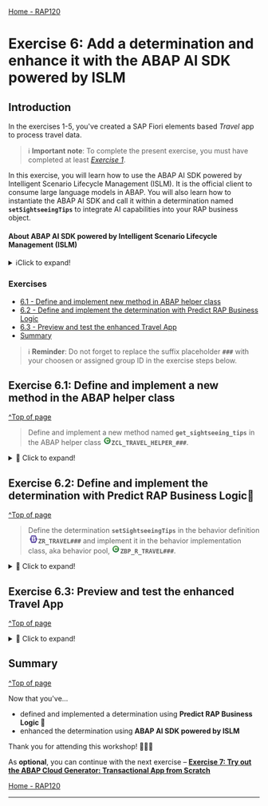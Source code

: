 [Home - RAP120](../../README.md)

# Exercise 6: Add a determination and enhance it with the ABAP AI SDK powered by ISLM

## Introduction

In the exercises 1-5, you've created a SAP Fiori elements based _Travel_ app to process travel data.

> ℹ️ **Important note**: To complete the present exercise, you must have completed at least _[Exercise 1](../ex01/README.md)_. 

In this exercise, you will learn how to use the ABAP AI SDK powered by Intelligent Scenario Lifecycle Management (ISLM). It is the official client to consume large language models in ABAP. You will also learn how to instantiate the ABAP AI SDK and call it within a determination named **`setSightseeingTips`** to integrate AI capabilities into your RAP business object.

#### About ABAP AI SDK powered by Intelligent Scenario Lifecycle Management (ISLM)
<details>
  <summary>ℹ️Click to expand!</summary>

  ABAP AI SDK powered by Intelligent Scenario Lifecycle Management (ISLM) is an ABAP re-use library that supports you to interact with large language models (LLMs) hosted on the generative AI hub in SAP AI Core. With the ABAP AI SDK, you can build your own AI-based features in ABAP.

  As an ABAP developer, you can access large language models from within your ABAP system. The ABAP AI SDK powered by ISLM is designed to standardize and ease the access to large language models and provide convenient features for ABAP developers. The ISLM and ABAP AI SDK integration offers a unified solution for business and technical use cases, facilitating prompt execution within the context of business applications.
    
  ABAP AI SDK powered by ISLM is the official client to consume large language models in ABAP. 

  > ℹ️ Curious to learn more about ABAP AI SDK powered by ISLM?   
  Check out the [Developing your own AI-enabled applications | SAP Help Portal](https://help.sap.com/docs/abap-ai/generative-ai-in-abap-cloud/developing-your-own-ai-enabled-applications?locale=en-US) or the Devtoberfest 2024 session [Integrating Generative AI in SAP S/4HANA with ISLM](https://www.youtube.com/watch?v=SezO4_HTHfQ)

 </details>

### Exercises

- [6.1 - Define and implement new method in ABAP helper class](#exercise-61-define-and-implement-a-new-method-in-the-abap-helper-class)
- [6.2 - Define and implement the determination with Predict RAP Business Logic](#exercise-62-define-and-implement-the-determination-with-Predict-RAP-Business-Logic)
- [6.3 - Preview and test the enhanced Travel App](#exercise-63-preview-and-test-the-enhanced-travel-app)
- [Summary](#summary)  

> ℹ️ **Reminder**: Do not forget to replace the suffix placeholder **`###`** with your choosen or assigned group ID in the exercise steps below. 

## Exercise 6.1: Define and implement a new method in the ABAP helper class
[^Top of page](#Introduction)

>  Define and implement a new method named **`get_sightseeing_tips`** in the ABAP helper class ![class](images/adt_class.png)**`ZCL_TRAVEL_HELPER_###`**.

 <details>
  <summary>🔵 Click to expand!</summary>

  1. Replace the implementation of the method **`get_sightseeing_tips`** with the source code provided below.

      > ⚠️ **Please note** ⚠️
      > - If you're using your own system, please ensure that the [ABAP AI SDK powered by ISLM setup](https://help.sap.com/docs/abap-ai/generative-ai-in-abap-cloud/set-up-abap-ai-sdk-powered-by-intelligent-scenario-lifecycle-management?locale=en-US) is correct and then [create an intelligent scenario and an intelligent scenario model](https://help.sap.com/docs/abap-ai/generative-ai-in-abap-cloud/creating-intelligent-scenario-and-intelligent-scenario-model?locale=en-US).
      > - If you're participating in SAP-led Event, such as DSAG, TechXChange, etc the **`islm_scenario`** parameter will be provided below in the code snippet.

      
     ```ABAP
         METHOD get_sightseeing_tips.
            " We will call an LLM to generate the sightseeing tips for a given city using the ABAP AI SDK powered by ISLM


              DATA(system_prompt) = | You support by giving sightseeing tips for a given city. | &&
                                    | Write a short summary of the 10 top most sightseeing tips | &&
                                    | using a brief listing without a caption | &&
                                    | It should be less 1000 characters. |.
              " User specific promt, including the city selection from the UI
              DATA(user_prompt)   = |The city is { iv_city }.|.

              " create an instance of the ABAP AI SDK using the get method of cl_aic_islm_compl_api_factory and islm_scenario 'ZINTS_RAP120'
              TRY.
                FINAL(api) =  cl_aic_islm_compl_api_factory=>get( )->create_instance( islm_scenario = 'ZINTS_RAP120' ).
              CATCH cx_aic_api_factory INTO DATA(lx_api).
                rv_sightseeing_tips = ''.
              ENDTRY.

              TRY.
                FINAL(message_container) = api->create_message_container( ).
                message_container->set_system_role( system_prompt ).
                message_container->add_user_message( user_prompt ).
                rv_sightseeing_tips = api->execute_for_messages( message_container )->get_completion( ).
              CATCH cx_aic_completion_api INTO DATA(lx_completion).
                rv_sightseeing_tips = ''.
              ENDTRY.
          ENDMETHOD.
     ```

     The complete updated source code in the class should now look like this:   

     ```ABAP
         CLASS zcl_travel_helper_### DEFINITION
         PUBLIC
         FINAL
         CREATE PUBLIC .

         PUBLIC SECTION.
           METHODS: validate_customer IMPORTING iv_customer_id TYPE /dmo/customer_id RETURNING VALUE(rv_exists) TYPE abap_bool.
           METHODS: get_booking_status IMPORTING iv_status TYPE /dmo/booking_status_text RETURNING VALUE(rv_status) TYPE /dmo/booking_status.
           METHODS: get_sightseeing_tips IMPORTING iv_city TYPE /dmo/city RETURNING VALUE(rv_sightseeing_tips) TYPE /dmo/description.
         PROTECTED SECTION.
         PRIVATE SECTION.
       ENDCLASS.


       CLASS zcl_travel_helper_### IMPLEMENTATION. 

         METHOD validate_customer.
          SELECT SINGLE
            FROM /dmo/customer
            FIELDS @abap_true AS line_exists
            WHERE customer_id = @iv_customer_id
            INTO @rv_exists.
         ENDMETHOD.

         METHOD get_booking_status.
           CASE iv_status.
             WHEN 'Booked'.
               rv_status = 'B'.
             WHEN 'New'.
               rv_status = 'N'.
             WHEN 'Cancelled'.
               rv_status = 'X'.
           ENDCASE.
         ENDMETHOD.

         METHOD get_sightseeing_tips.
            " We will call an LLM to generate the sightseeing tips for a given city using the ABAP AI SDK powered by ISLM

              DATA(system_prompt) = | You support by giving sightseeing tips for a given city. | &&
                                    | Write a short summary of the 10 top most sightseeing tips | &&
                                    | using a brief listing without a caption | &&
                                    | It should be less 1000 characters. |.
              " User specific prompt, including the city selection from the UI
              DATA(user_prompt)   = |The city is { iv_city }.|.

              " create an instance of the ABAP AI SDK powered by ISLM
              TRY.
                FINAL(api) =  cl_aic_islm_compl_api_factory=>get( )->create_instance( islm_scenario = 'ZINTS_RAP120' ).
              CATCH cx_aic_api_factory INTO DATA(lx_api).
                rv_sightseeing_tips = ''.
              ENDTRY.

              TRY.
                FINAL(message_container) = api->create_message_container( ).
                message_container->set_system_role( system_prompt ).
                message_container->add_user_message( user_prompt ).
                rv_sightseeing_tips = api->execute_for_messages( message_container )->get_completion( ).
              CATCH cx_aic_completion_api INTO DATA(lx_completion).
                rv_sightseeing_tips = ''.
              ENDTRY.
          ENDMETHOD.

       ENDCLASS.
     ```
  4.  Save![save icon](images/adt_save.png) and activate![activate icon](images/adt_activate.png) the changes.

</details>


## Exercise 6.2: Define and implement the determination with Predict RAP Business Logic💎
[^Top of page](#Introduction)

> Define the determination **`setSightseeingTips`** in the behavior definition ![behaviordefinition](images/adt_bdef.png)**`ZR_TRAVEL###`** and implement it in the behavior implementation class, aka behavior pool, ![class](images/adt_class.png)**`ZBP_R_TRAVEL###`**.  

 <details>
  <summary>🔵 Click to expand!</summary>

  1. Define the **`setSightseeingTips`** determination:

  ```BDL
    determination setSightseeingTips on modify { create; }
  ```
 
  2. Save![save icon](images/adt_save.png) and activate![activate icon](images/adt_activate.png) the changes in ![bdef icon](images/adt_bdef.png)**`ZR_TRAVEL###`**.
 
  3. Declare the required method in behavior implementation class [](images/adt_class.png) **`ZBP_R_TRAVEL###`** using ADT Quick Fix *Ctrl/Cmd + 1*.
 
  4. Save![save icon](images/adt_save.png) and activate![activate icon](images/adt_activate.png) the changes in ![class icon](images/adt_class.png)**`ZBP_R_TRAVEL###`**. 

  5. Let's implement the determination **`setSightseeingTips`** using **Predict RAP Business Logic 💎**. In your implementaion class ![class](images/adt_class.png)**`ZBP_R_TRAVEL###`** , position the cursor on **`setSightseeingTips`** method implementation.

  6. Enter the following the description in the **Method Description** section. Then, press **Run**.
   
   Don't forget to replace the suffix placeholder **`###`** with your chosen or assigned group ID/suffix.
   
   ```
    Instantiate a helper class zcl_travel_helper_###. Read the SightseeingTips field from the Travel entity 
    Filter out all entries where SightseeingTips is already filled.
    Use get_sightseeing_tips to generate sightseeing tips based on the Destination.
    Update the SightseeingTips field with this generated value

   ```

  7. Your code should look something like this:

     Don't forget to replace the suffix placeholder **`###`** with your chosen or assigned group ID/suffix.

     ```ABAP
       METHOD setSightseeingTips.

        DATA(lo_travel_helper) = NEW zcl_travel_helper_###( ).

        READ ENTITIES OF ZR_TRAVEL### IN LOCAL MODE
          ENTITY Travel
            FIELDS ( Destination SightseeingTips )
            WITH CORRESPONDING #( keys )
          RESULT DATA(lt_travels).

        LOOP AT lt_travels INTO DATA(ls_travel).
          IF ls_travel-SightseeingTips IS INITIAL.
            DATA(lv_tips) = lo_travel_helper->get_sightseeing_tips( ls_travel-Destination ).
            MODIFY ENTITIES OF ZR_TRAVEL### IN LOCAL MODE
              ENTITY Travel
                UPDATE FIELDS ( SightseeingTips )
                WITH VALUE #(
                  ( %tky = ls_travel-%tky
                    SightseeingTips = lv_tips )
                ).
          ENDIF.
        ENDLOOP.
       ENDMETHOD.
     ```

     The complete updated source code in the class should look like this: 

     ```ABAP
       CLASS LHC_ZR_TRAVEL### DEFINITION INHERITING FROM CL_ABAP_BEHAVIOR_HANDLER.
         PRIVATE SECTION.
           METHODS:
             GET_GLOBAL_AUTHORIZATIONS FOR GLOBAL AUTHORIZATION
               IMPORTING
                 REQUEST requested_authorizations FOR Travel
               RESULT result,
             validateCustomer FOR VALIDATE ON SAVE
                   IMPORTING keys FOR Travel~validateCustomer,
             calcTotalTravelPrice FOR DETERMINE ON SAVE
                   IMPORTING keys FOR Travel~calcTotalTravelPrice,
             setSightseeingTips FOR DETERMINE ON MODIFY
                   IMPORTING keys FOR Travel~setSightseeingTips.
       ENDCLASS.

       CLASS LHC_ZR_TRAVEL### IMPLEMENTATION.
         METHOD GET_GLOBAL_AUTHORIZATIONS.
         ENDMETHOD.

         METHOD validateCustomer.
          DATA(lo_travel_helper) = NEW zcl_travel_helper_###( ).

          READ ENTITIES OF zr_travel### IN LOCAL MODE
            ENTITY Travel
              FIELDS ( CustomerID )
              WITH CORRESPONDING #( keys )
            RESULT DATA(lt_travel).

          LOOP AT lt_travel INTO DATA(ls_travel).
            IF ls_travel-CustomerID IS INITIAL OR
              lo_travel_helper->validate_customer( ls_travel-CustomerID ) = abap_false.
              APPEND VALUE #( %tky = ls_travel-%tky ) TO failed-Travel.
              APPEND VALUE #(
                  %tky        = ls_travel-%tky
                  %state_area = 'Validation'
                  %msg        = new_message_with_text(
                                  text     = 'Invalid or missing CustomerID'
                                  severity = if_abap_behv_message=>severity-error
                                )
              ) TO reported-Travel.
            ENDIF.
          ENDLOOP.
         ENDMETHOD.

         METHOD calcTotalTravelPrice.
           "1) Read Travel and Booking entities
          READ ENTITIES OF zr_travel### IN LOCAL MODE
            ENTITY travel
            ALL FIELDS WITH CORRESPONDING #( keys )
            RESULT DATA(lt_travel)
          ENTITY travel BY \_Booking
          ALL FIELDS WITH CORRESPONDING #( keys )
          RESULT DATA(lt_booking).

          "Let's add this
          DATA(current_total_price) = VALUE #( lt_travel[ 1 ]-TotalPrice OPTIONAL ).
          DATA(booking_fee) = VALUE #( lt_travel[ 1 ]-BookingFee OPTIONAL ).
          DATA(currency_code) = VALUE #( lt_booking[ 1 ]-CurrencyCode OPTIONAL ).

          "2)Calculate the total flight price of the bookings using reduce operator in calculated_total_price variable
          DATA(calculated_total_price) = REDUCE i( INIT sum TYPE i FOR booking IN lt_booking NEXT sum += booking-FlightPrice ).

          "Let's add this
          calculated_total_price += booking_fee.

          "3)Update the total price of the Travel
          IF current_total_price <> calculated_total_price.
            MODIFY ENTITIES OF zr_travel### IN LOCAL MODE
            ENTITY travel
              UPDATE
                FIELDS ( TotalPrice CurrencyCode )
                WITH VALUE #( FOR key IN keys
                                  ( %tky            = key-%tky
                                    TotalPrice      = calculated_total_price
                                    CurrencyCode    = currency_code ) )
            REPORTED DATA(reported_modify).
          ENDIF.
         ENDMETHOD.

       METHOD setSightseeingTips.

        DATA(lo_travel_helper) = NEW zcl_travel_helper_###( ).

        READ ENTITIES OF ZR_TRAVEL### IN LOCAL MODE
          ENTITY Travel
            FIELDS ( Destination SightseeingTips )
            WITH CORRESPONDING #( keys )
          RESULT DATA(lt_travels).

        LOOP AT lt_travels INTO DATA(ls_travel).
          IF ls_travel-SightseeingTips IS INITIAL.
            DATA(lv_tips) = lo_travel_helper->get_sightseeing_tips( ls_travel-Destination ).
            MODIFY ENTITIES OF ZR_TRAVEL### IN LOCAL MODE
              ENTITY Travel
                UPDATE FIELDS ( SightseeingTips )
                WITH VALUE #(
                  ( %tky = ls_travel-%tky
                    SightseeingTips = lv_tips )
                ).
          ENDIF.
        ENDLOOP.
       ENDMETHOD.

       ENDCLASS.
     ```

  6. Save![save icon](images/adt_save.png) and activate![activate icon](images/adt_activate.png) the changes in ![class icon](images/adt_class.png)**`ZBP_R_TRAVEL###`**.  

  
  ![](/exercises/ex06/images/rap120_ex62.gif)

</details>


## Exercise 6.3: Preview and test the enhanced Travel App
[^Top of page](#Introduction)
<details>
  <summary>🔵 Click to expand!</summary>

  1. Refresh your application in the browser using **F5** if the browser is still open   
    or go to your service binding ![service binding](images/adt_srvb.png)**`ZUI_TRAVEL_###_04`** and start the Fiori elements App preview for the **`Travel`** entity set.
 
  2. Create a new _Travel_ instance. 
 
     The **`SightseeingTips`** field should now be set automatically by the determination **`setSightseeingTips`** that you've just implemented. This means that the initial sightseeing tips for the new Travel will be provided from the LLM output via the ABAP AI SDK powered by ISLM.

 ![](/exercises/ex06/images/rap120_ex63.gif)
    
</details>


## Summary
[^Top of page](#Introduction)

Now that you've... 
- defined and implemented a determination using **Predict RAP Business Logic 💎**
- enhanced the determination using **ABAP AI SDK powered by ISLM**

Thank you for attending this workshop! 🎉🎉🎉

As **optional**, you can continue with the next exercise – **[Exercise 7: Try out the ABAP Cloud Generator: Transactional App from Scratch](../ex07/README.md)**

[Home - RAP120](../../README.md)

---
